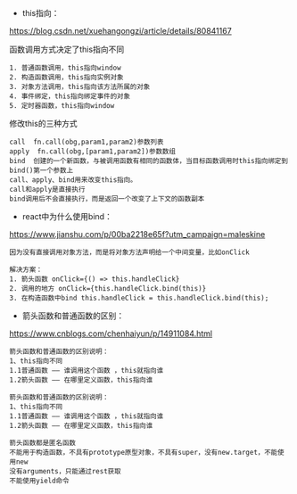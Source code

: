- this指向：

https://blog.csdn.net/xuehangongzi/article/details/80841167

函数调用方式决定了this指向不同

```
1. 普通函数调用，this指向window
2. 构造函数调用，this指向实例对象
3. 对象方法调用，this指向该方法所属的对象
4. 事件绑定，this指向绑定事件的对象
5. 定时器函数，this指向window
```

修改this的三种方式

```
call  fn.call(obg,param1,param2)参数列表
apply  fn.call(obg,[param1,param2])参数数组
bind  创建的一个新函数，与被调用函数有相同的函数体，当目标函数调用时this指向绑定到bind()第一个参数上
call、apply、bind用来改变this指向。
call和apply是直接执行
bind调用后不会直接执行，而是返回一个改变了上下文的函数副本
```

- react中为什么使用bind：


https://www.jianshu.com/p/00ba2218e65f?utm_campaign=maleskine

```
因为没有直接调用对象方法，而是将对象方法声明给一个中间变量，比如onClick
```

```
解决方案：
1. 箭头函数 onClick={() => this.handleClick}
2. 调用的地方 onClick={this.handleClick.bind(this)}
3. 在构造函数中bind this.handleClick = this.handleClick.bind(this);
```

- 箭头函数和普通函数的区别：


<https://www.cnblogs.com/chenhaiyun/p/14911084.html>

```
箭头函数和普通函数的区别说明：
1、this指向不同
1.1普通函数 —— 谁调用这个函数 ，this就指向谁
1.2箭头函数 —— 在哪里定义函数，this指向谁
```

```
箭头函数和普通函数的区别说明：
1、this指向不同
1.1普通函数 —— 谁调用这个函数 ，this就指向谁
1.2箭头函数 —— 在哪里定义函数，this指向谁

箭头函数都是匿名函数
不能用于构造函数，不具有prototype原型对象，不具有super，没有new.target，不能使用new
没有arguments，只能通过rest获取
不能使用yield命令
```


